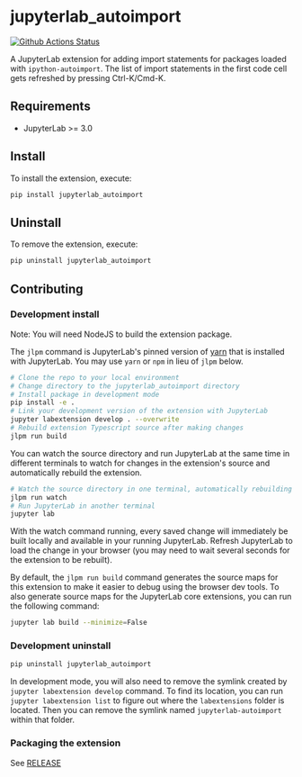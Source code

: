 # jupyterlab_autoimport

[![Github Actions Status](https://github.com/mihao/jupyterlab-autoimport/workflows/Build/badge.svg)](https://github.com/mihao/jupyterlab-autoimport/actions/workflows/build.yml)

A JupyterLab extension for adding import statements for packages loaded with `ipython-autoimport`. The list of import statements in the first code cell gets refreshed by pressing Ctrl-K/Cmd-K.



## Requirements

* JupyterLab >= 3.0

## Install

To install the extension, execute:

```bash
pip install jupyterlab_autoimport
```

## Uninstall

To remove the extension, execute:

```bash
pip uninstall jupyterlab_autoimport
```


## Contributing

### Development install

Note: You will need NodeJS to build the extension package.

The `jlpm` command is JupyterLab's pinned version of
[yarn](https://yarnpkg.com/) that is installed with JupyterLab. You may use
`yarn` or `npm` in lieu of `jlpm` below.

```bash
# Clone the repo to your local environment
# Change directory to the jupyterlab_autoimport directory
# Install package in development mode
pip install -e .
# Link your development version of the extension with JupyterLab
jupyter labextension develop . --overwrite
# Rebuild extension Typescript source after making changes
jlpm run build
```

You can watch the source directory and run JupyterLab at the same time in different terminals to watch for changes in the extension's source and automatically rebuild the extension.

```bash
# Watch the source directory in one terminal, automatically rebuilding when needed
jlpm run watch
# Run JupyterLab in another terminal
jupyter lab
```

With the watch command running, every saved change will immediately be built locally and available in your running JupyterLab. Refresh JupyterLab to load the change in your browser (you may need to wait several seconds for the extension to be rebuilt).

By default, the `jlpm run build` command generates the source maps for this extension to make it easier to debug using the browser dev tools. To also generate source maps for the JupyterLab core extensions, you can run the following command:

```bash
jupyter lab build --minimize=False
```

### Development uninstall

```bash
pip uninstall jupyterlab_autoimport
```

In development mode, you will also need to remove the symlink created by `jupyter labextension develop`
command. To find its location, you can run `jupyter labextension list` to figure out where the `labextensions`
folder is located. Then you can remove the symlink named `jupyterlab-autoimport` within that folder.

### Packaging the extension

See [RELEASE](RELEASE.md)

